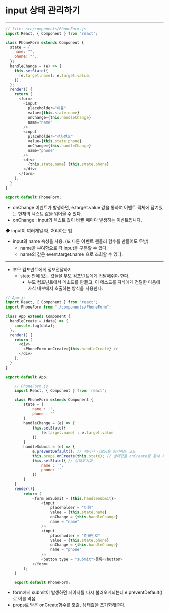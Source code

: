 # input 상태 관리하기

---

```js
// file: src/components/PhoneForm.js
import React, { Component } from "react";

class PhoneForm extends Component {
  state = {
    name: "",
    phone: "",
  };
  handleChange = (e) => {
    this.setState({
      [e.target.name]: e.target.value,
    });
  };
  render() {
    return (
      <form>
        <input
          placeholder="이름"
          value={this.state.name}
          onChange={this.handleChange}
          name="name"
        />
        <input
          placeholder="전화번호"
          value={this.state.phone}
          onChange={this.handleChange}
          name="phone"
        />
        <div>
          {this.state.name} {this.state.phone}
        </div>
      </form>
    );
  }
}

export default PhoneForm;
```

- onChange 이벤트가 발생하면, e.target.value 값을 통하여 이벤트 객체에 담겨있는 현재의 텍스트 값을 읽어올 수 있다.
- onChange : input의 텍스트 값이 바뀔 때마다 발생하는 이벤트입니다.

◆ input이 여러개일 때, 처리하는 법

- input의 name 속성을 사용. (또 다른 이벤트 핸들러 함수를 만들어도 무방)
  - name을 부여함으로 각 input을 구분할 수 있다.
  - name의 값은 event.target.name 으로 조회할 수 있다.

---

- 부모 컴포넌트에게 정보전달하기
  - state 안에 있는 값들을 부모 컴포넌트에게 전달해줘야 한다.
    - 부모 컴포넌트에서 메소드를 만들고, 이 메소드를 자식에게 전달한 다음에 자식 내부에서 호출하는 방식을 사용한다.

```js
// App.js
import React, { Component } from "react";
import PhoneForm from "./components/PhoneForm";

class App extends Component {
  handleCreate = (data) => {
    console.log(data);
  };
  render() {
    return (
      <div>
        <PhoneForm onCreate={this.handleCreate} />
      </div>
    );
  }
}

export default App;
```

```js
    // PhoneForm.js
    import React, { Component } from 'react';

    class PhoneForm extends Component {
        state = {
            name : '',
            phone : ''
        }
        handleChange = (e) => {
            this.setState({
                [e.target.name] : e.target.value
            })
        }
        handleSubmit = (e) => {
            e.preventDefault(); // 페이지 리로딩을 방지하는 코드
            this.props.onCreate(this.state); // 상태값을 onCreate를 통해 부모에게 전달
            this.setState({ // 상태초기화
                name : '',
                phone: ''
            })
        }
    }
    render(){
        return (
            <form onSubmit = {this.handleSubmit}>
                <input
                    placeholder = "이름"
                    value = {this.state.name}
                    onChange = {this.handleChange}
                    name = "name"
                />
                <input
                    placehodler = "전화번호"
                    value = {this.state.phone}
                    onChange = {this.handleChange}
                    name = "phone"
                />
                <button type = "submit">등록</button>
            </form>
        );
    }

    export default PhoneForm;
```

- form에서 submit이 발생하면 페이지를 다시 불러오게되는데 e.preventDefault()로 이를 막음
- props로 받은 onCreate함수를 호출, 상태값을 초기화해준다.
